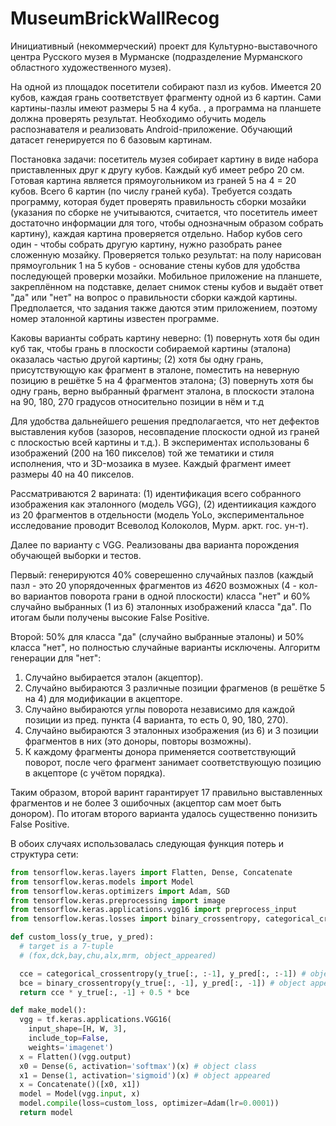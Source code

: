 # MuseumBrickWallRecog

Инициативный (некоммерческий) проект для Культурно-выставочного центра Русского музея в Мурманске (подразделение Мурманского областного художественного музея).

На одной из площадок посетители собирают пазл из кубов. Имеется 20 кубов, каждая грань соответствует фрагменту одной из 6 картин. Сами картины-пазлы имеют размеры 5 на 4 куба. , а программа на планшете должна проверять результат. Необходимо обучить модель распознавателя и реализовать Android-приложение. Обучающий датасет генерируется по 6 базовым картинам.

Постановка задачи: посетитель музея собирает картину в виде набора приставленных друг к другу кубов. Каждый куб имеет ребро 20 см. Готовая картина является прямоугольником из граней 5 на 4 = 20 кубов. Всего 6 картин (по числу граней куба). Требуется создать программу, которая будет проверять правильность сборки мозайки (указания по сборке не учитываются, считается, что посетитель имеет достаточно информации для того, чтобы однозначным образом собрать картину), каждая картина проверяется отдельно. Набор кубов сего один - чтобы собрать другую картину, нужно разобрать ранее сложенную мозайку. Проверяется только результат: на полу нарисован прямоугольник 1 на 5 кубов - основание стены кубов для удобства последующей проверки мозайки. Мобильное приложение на планшете, закреплённом на подставке, делает снимок стены кубов и выдаёт ответ "да" или "нет" на вопрос о правильности сборки каждой картины. Предполается, что задания также даются этим приложением, поэтому номер эталонной картины известен программе.

Каковы варианты собрать картину неверно: (1) повернуть хотя бы один куб так, чтобы грань в плоскости собираемой картины (эталона) оказалась частью другой картины; (2) хотя бы одну грань, присутствующую как фрагмент в эталоне, поместить на неверную позицию в решётке 5 на 4 фрагментов эталона; (3) повернуть хотя бы одну грань, верно выбранный фрагмент эталона, в плоскости эталона на 90, 180, 270 градусов относительно позиции в нём и т.д

Для удобства дальнейшего решения предполагается, что нет дефектов выставления кубов (зазоров, несовпадение плоскости одной из граней с плоскостью всей картины и т.д.). В экспериментах использованы 6 изображений (200 на 160 пикселов) той же тематики и стиля исполнения, что и 3D-мозаика в музее. Каждый фрагмент имеет размеры 40 на 40 пикселов. 

Рассматриваются 2 варината: (1) идентификация всего собранного изображения как эталонного (модель VGG), (2) идентиикация каждого из 20 фрагментов в отдельности (модель YoLo, экспериментальное исследование проводит Всеволод Колоколов, Мурм. аркт. гос. ун-т).

Далее по варианту с VGG. Реализованы два варианта порождения обучающей выборки и тестов. 

Первый: генерируются 40% соверешенно случайных пазлов (каждый пазл - это 20 упорядоченных фрагментов из 4*6*20 возможных (4 - кол-во вариантов поворота грани в одной плоскости) класса "нет" и 60% случайно выбранных (1 из 6) эталонных изображений класса "да". По итогам были получены высокие False Positive.

Второй: 50% для класса "да" (случайно выбранные эталоны) и 50% класса "нет", но полностью случайные варианты исключены. Алгоритм генерации для "нет":

1. Случайно выбирается эталон (акцептор).
2. Случайно выбираются 3 различные позиции фрагменов (в решётке 5 на 4) для модификации в акцепторе.
3. Случайно выбираются углы поворота независимо для каждой позиции из пред. пункта (4 варианта, то есть 0, 90, 180, 270).
4. Случайно выбираются 3 эталонных изображения (из 6) и 3 позиции фрагментов в них (это доноры, повторы возможны).
5. К каждому фрагменты донора применяется соответствующий поворот, после чего фрагмент занимает соответствующую позицию в акцепторе (с учётом порядка). 

Таким образом, второй варинт гарантирует 17 правильно выставленных фрагментов и не более 3 ошибочных (акцептор сам моет быть донором). По итогам второго варианта удалось существенно понизить False Positive.

В обоих случаях использовалась следующая функция потерь и структура сети:

```python
from tensorflow.keras.layers import Flatten, Dense, Concatenate
from tensorflow.keras.models import Model
from tensorflow.keras.optimizers import Adam, SGD
from tensorflow.keras.preprocessing import image
from tensorflow.keras.applications.vgg16 import preprocess_input
from tensorflow.keras.losses import binary_crossentropy, categorical_crossentropy

def custom_loss(y_true, y_pred):
  # target is a 7-tuple
  # (fox,dck,bay,chu,alx,mrm, object_appeared)

  cce = categorical_crossentropy(y_true[:, :-1], y_pred[:, :-1]) # object class
  bce = binary_crossentropy(y_true[:, -1], y_pred[:, -1]) # object appeared
  return cce * y_true[:, -1] + 0.5 * bce

def make_model():
  vgg = tf.keras.applications.VGG16(
    input_shape=[H, W, 3],
    include_top=False,
    weights='imagenet')
  x = Flatten()(vgg.output)
  x0 = Dense(6, activation='softmax')(x) # object class
  x1 = Dense(1, activation='sigmoid')(x) # object appeared
  x = Concatenate()([x0, x1])
  model = Model(vgg.input, x)
  model.compile(loss=custom_loss, optimizer=Adam(lr=0.0001))
  return model
```



